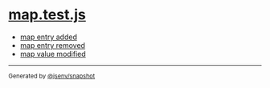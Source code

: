 # [map.test.js](../map.test.js)



- [map entry added](map_entry_added/map_entry_added.md)
- [map entry removed](map_entry_removed/map_entry_removed.md)
- [map value modified](map_value_modified/map_value_modified.md)

---
<sub>
  Generated by <a href="https://github.com/jsenv/core/tree/main/packages/independent/snapshot">@jsenv/snapshot</a>
</sub>